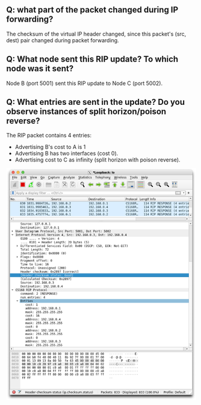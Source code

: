 ## Q: what part of the packet changed during IP forwarding?

The checksum of the virtual IP header changed, since this packet's (src, dest) pair changed during packet forwarding.

## Q: What node sent this RIP update? To which node was it sent?

Node B (port 5001) sent this RIP update to Node C (port 5002).

## Q: What entries are sent in the update? Do you observe instances of split horizon/poison reverse?

The RIP packet contains 4 entries:

- Advertising B's cost to A is 1
- Advertising B has two interfaces (cost 0).
- Advertising cost to C as infinity (split horizon with poison reverse).

![RIP protocol packet example in WireShark](./assets/rip_example.png)
